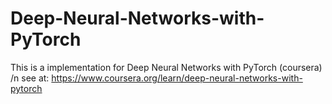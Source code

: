 # Deep-Neural-Networks-with-PyTorch
This is a implementation for Deep Neural Networks with PyTorch (coursera)
/n see at: 
https://www.coursera.org/learn/deep-neural-networks-with-pytorch
